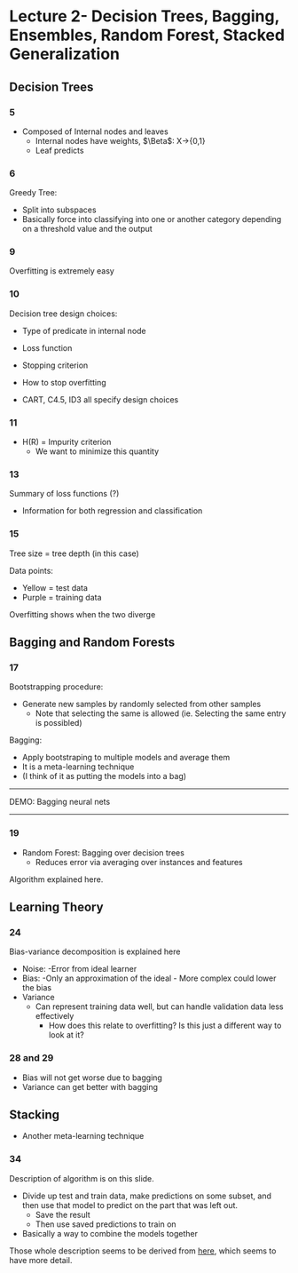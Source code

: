 # Lecture 2- Decision Trees, Bagging, Ensembles, Random Forest, Stacked Generalization

## Decision Trees

### 5

- Composed of Internal nodes and leaves
    - Internal nodes have weights, $\Beta$: X->{0,1}
    - Leaf predicts

### 6

Greedy Tree:
- Split into subspaces
- Basically force into classifying into one or another category depending on a threshold value and the output

### 9

Overfitting is extremely easy

### 10

Decision tree design choices:
- Type of predicate in internal node
- Loss function
- Stopping criterion
- How to stop overfitting

- CART, C4.5, ID3 all specify design choices

### 11

- H(R) = Impurity criterion
    - We want to minimize this quantity

### 13

Summary of loss functions (?)
- Information for both regression and classification

### 15

Tree size = tree depth (in this case)

Data points:
- Yellow = test data
- Purple = training data

Overfitting shows when the two diverge

## Bagging and Random Forests

### 17

Bootstrapping procedure:

- Generate new samples by randomly selected from other samples
    - Note that selecting the same is allowed (ie. Selecting the same entry is possibled)

Bagging:
- Apply bootstraping to multiple models and average them
- It is a meta-learning technique
- (I think of it as putting the models into a bag)

---------
DEMO: Bagging neural nets

---------

### 19

- Random Forest: Bagging over decision trees
    - Reduces error via averaging over instances and features

Algorithm explained here.

## Learning Theory

### 24

Bias-variance decomposition is explained here

- Noise:
    -Error from ideal learner
- Bias:
    -Only an approximation of the ideal
        - More complex could lower the bias
- Variance
    - Can represent training data well, but can handle validation data less effectively
        - How does this relate to overfitting? Is this just a different way to look at it?

### 28 and 29

- Bias will not get worse due to bagging
- Variance can get better with bagging

## Stacking

- Another meta-learning technique

### 34

Description of algorithm is on this slide.

- Divide up test and train data, make predictions on some subset, and then use that model to predict on the part that was left out.
    - Save the result
    - Then use saved predictions to train on
- Basically a way to combine the models together

Those whole description seems to be derived from [here](http://blog.kaggle.com/2016/12/27/a-kagglers-guide-to-model-stacking-in-practice/), which seems to have more detail.
